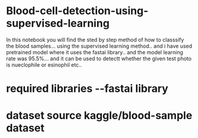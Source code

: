 # Blood-cell-detection-using-supervised-learning
In this notebook you will find the sted by step method of how  to classsify the blood samples... using the supervised learning method..
and i have used pretrained model where it uses the fastai library.. and the model learning rate was 95.5%... and it can be used to detectt 
whether the given test photo is nueclophile or esinophil etc..

# required libraries --fastai library
# dataset source kaggle/blood-sample dataset



